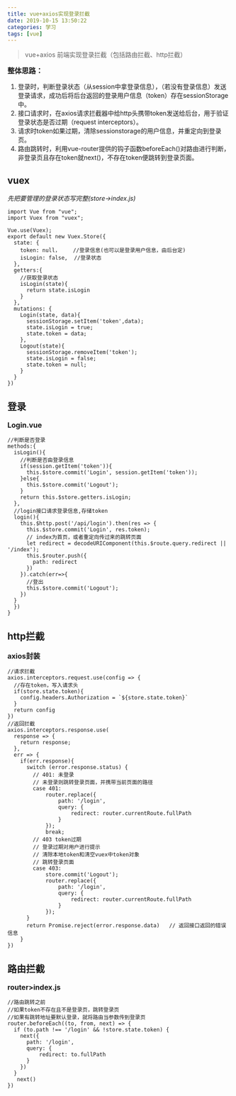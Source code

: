 ```yaml
---
title: vue+axios实现登录拦截
date: 2019-10-15 13:50:22
categories: 学习
tags: [vue]
---
```


> vue+axios 前端实现登录拦截（包括路由拦截、http拦截）

<font size=3>**整体思路：**</font>
1. 登录时，判断登录状态（从session中拿登录信息），（若没有登录信息）发送登录请求，成功后将后台返回的登录用户信息（token）存在sessionStorage中。
2. 接口请求时，在axios请求拦截器中给http头携带token发送给后台，用于验证登录状态是否过期（request interceptors）。
3. 请求时token如果过期，清除sessionstorage的用户信息，并重定向到登录页。
4. 路由跳转时，利用vue-router提供的钩子函数beforeEach()对路由进行判断，非登录页且存在token就next()，不存在token便跳转到登录页面。

## vuex
*先把要管理的登录状态写完整(store->index.js)*
```
import Vue from "vue";
import Vuex from "vuex";

Vue.use(Vuex);
export default new Vuex.Store({
  state: {
    token: null，    //登录信息(也可以是登录用户信息，由后台定)
    isLogin: false,  //登录状态
  },
  getters:{
    //获取登录状态
    isLogin(state){
      return state.isLogin
    }
  },
  mutations: {
    Login(state, data){
      sessionStorage.setItem('token',data);
      state.isLogin = true;
      state.token = data;
    },
    Logout(state){
      sessionStorage.removeItem('token');
      state.isLogin = false;
      state.token = null;
    }
  }
})
```

## 登录
<font size=3> **Login.vue** </font>
```
//判断是否登录
methods:{
  isLogin(){
    //判断是否由登录信息
    if(session.getItem('token')){
      this.$store.commit('Login', session.getItem('token'));
    }else{
      this.$store.commit('Logout');
    }
    return this.$store.getters.isLogin;
  },
  //login接口请求登录信息,存储token
  login(){
    this.$http.post('/api/login').then(res => {
      this.$store.commit('Login', res.token);
      // index为首页，或者重定向传过来的跳转页面
      let redirect = decodeURIComponent(this.$route.query.redirect || '/index');
      this.$router.push({
        path: redirect
      })
    }).catch(err=>{
      //登出
      this.$store.commit('Logout');
    })
  }
  })
}
```
## http拦截
<font size=3> **axios封装** </font>
```
//请求拦截
axios.interceptors.request.use(config => {
  //存在token，写入请求头
  if(store.state.token){
    config.headers.Authorization = `${store.state.token}`
  }
  return config
})
//返回拦截
axios.interceptors.response.use(
  response => {
    return response;
  },
  err => {
    if(err.response){
      switch (error.response.status) {
        // 401: 未登录
        // 未登录则跳转登录页面，并携带当前页面的路径
        case 401:
            router.replace({                        
                path: '/login',                        
                query: { 
                    redirect: router.currentRoute.fullPath 
                }
            });
            break;
        // 403 token过期
        // 登录过期对用户进行提示
        // 清除本地token和清空vuex中token对象
        // 跳转登录页面
        case 403:
            store.commit('Logout');
            router.replace({                            
                path: '/login',                            
                query: { 
                    redirect: router.currentRoute.fullPath 
                }                        
            });     
      }
      return Promise.reject(error.response.data)   // 返回接口返回的错误信息
    }
})
```
## 路由拦截
<font size=3> **router>index.js** </font>
```
//路由跳转之前
//如果token不存在且不是登录页，跳转登录页
//如果有跳转地址要默认登录，就将路由当参数传到登录页
router.beforeEach((to, from, next) => {
  if (to.path !== '/login' && !store.state.token) {
    next({                            
      path: '/login',                            
      query: { 
          redirect: to.fullPath 
      }                        
    })
  }
   next()
})
```